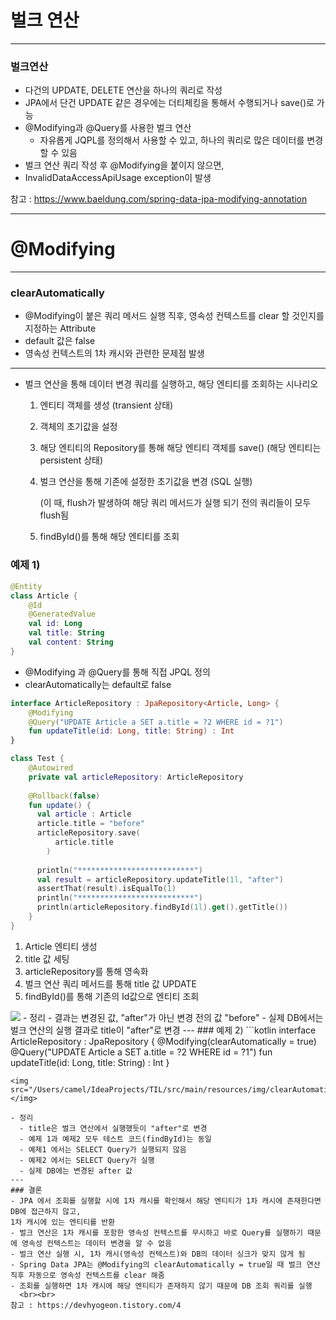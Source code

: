 # 벌크 연산

---
### 벌크연산
- 다건의 UPDATE, DELETE 연산을 하나의 쿼리로 작성
- JPA에서 단건 UPDATE 같은 경우에는 더티체킹을 통해서 수행되거나 save()로 가능
- @Modifying과 @Query를 사용한 벌크 연산
  - 자유롭게 JQPL를 정의해서 사용할 수 있고, 하나의 쿼리로 많은 데이터를 변경할 수 있음
- 벌크 연산 쿼리 작성 후 @Modifying을 붙이지 않으면, 
- InvalidDataAccessApiUsage exception이 발생

참고 : https://www.baeldung.com/spring-data-jpa-modifying-annotation

---
# @Modifying

---
### clearAutomatically
- @Modifying이 붙은 쿼리 메서드 실행 직후, 영속성 컨텍스트를 clear 할 것인지를 지정하는 Attribute
- default 값은 false 
- 영속성 컨텍스트의 1차 캐시와 관련한 문제점 발생

---

- 벌크 연산을 통해 데이터 변경 쿼리를 실행하고, 해당 엔티티를 조회하는 시나리오

    1. 엔티티 객체를 생성 (transient 상태)

    2. 객체의 초기값을 설정

    3. 해당 엔티티의 Repository를 통해 해당 엔티티 객체를 save() (해당 엔티티는 persistent 상태)

    4. 벌크 연산을 통해 기존에 설정한 초기값을 변경 (SQL 실행)

       (이 때, flush가 발생하여 해당 쿼리 메서드가 실행 되기 전의 쿼리들이 모두 flush됨

    5. findById()를 통해 해당 엔티티를 조회

### 예제 1)
```kotlin
@Entity
class Article {
    @Id
    @GeneratedValue
    val id: Long
    val title: String
    val content: String
}
```

- @Modifying 과 @Query를 통해 직접 JPQL 정의 
- clearAutomatically는 default로 false
```kotlin
interface ArticleRepository : JpaRepository<Article, Long> {
    @Modifying
    @Query("UPDATE Article a SET a.title = ?2 WHERE id = ?1")
    fun updateTitle(id: Long, title: String) : Int
}
```

```kotlin
class Test {
    @Autowired
    private val articleRepository: ArticleRepository
    
    @Rollback(false)
    fun update() {
      val article : Article
      article.title = "before"
      articleRepository.save(
          article.title
        )
      
      println("**************************")
      val result = articleRepository.updateTitle(1l, "after")
      assertThat(result).isEqualTo(1)
      println("**************************")
      println(articleRepository.findById(1l).get().getTitle())
    }
}
```

1. Article 엔티티 생성
2. title 값 세팅
3. articleRepository를 통해 영속화
4. 벌크 연산 쿼리 메서드를 통해 title 값 UPDATE
5. findById()를 통해 기존의 Id값으로 엔티티 조회
<img src="/Users/camel/IdeaProjects/TIL/src/main/resources/img/bulkOperation_1.png">
- 정리
  - 결과는 변경된 값, "after"가 아닌 변경 전의 값 "before"
  - 실제 DB에서는 벌크 연산의 실행 결과로 title이 "after"로 변경
---
### 예제 2)
```kotlin
interface ArticleRepository : JpaRepository<Article, Long> {
    @Modifying(clearAutomatically = true)
    @Query("UPDATE Article a SET a.title = ?2 WHERE id = ?1")
    fun updateTitle(id: Long, title: String) : Int
}

```
<img src="/Users/camel/IdeaProjects/TIL/src/main/resources/img/clearAutomaticallyTrue.png"></img>

- 정리
  - title은 벌크 연산에서 실행했듯이 "after"로 변경 
  - 예제 1과 예제2 모두 테스트 코드(findById)는 동일
  - 예제1 에서는 SELECT Query가 실행되지 않음
  - 예제2 에서는 SELECT Query가 실행
  - 실제 DB에는 변경된 after 값
---
### 결론
- JPA 에서 조회를 실행할 시에 1차 캐시를 확인해서 해당 엔티티가 1차 캐시에 존재한다면 DB에 접근하지 않고, 
1차 캐시에 있는 엔티티를 반환
- 벌크 연산은 1차 캐시를 포함한 영속성 컨텍스트를 무시하고 바로 Query를 실행하기 때문에 영속성 컨텍스트는 데이터 변경을 알 수 없음
- 벌크 연산 실행 시, 1차 캐시(영속성 컨텍스트)와 DB의 데이터 싱크가 맞지 않게 됨
- Spring Data JPA는 @Modifying의 clearAutomatically = true일 때 벌크 연산 직후 자동으로 영속성 컨텍스트를 clear 해줌
- 조회를 실행하면 1차 캐시에 해당 엔티티가 존재하지 않기 때문에 DB 조회 쿼리를 실행
  <br><br>
참고 : https://devhyogeon.tistory.com/4


 